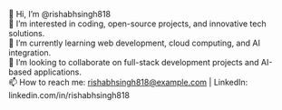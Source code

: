 👋 Hi, I’m @rishabhsingh818  
👀 I’m interested in coding, open-source projects, and innovative tech solutions.  
🌱 I’m currently learning web development, cloud computing, and AI integration.  
💞️ I’m looking to collaborate on full-stack development projects and AI-based applications.  
📫 How to reach me: rishabhsingh818@example.com | LinkedIn: linkedin.com/in/rishabhsingh818

<!---
rishabhsingh818/rishabhsingh818 is a ✨ special ✨ repository because its `README.md` (this file) appears on your GitHub profile.
You can click the Preview link to take a look at your changes.
--->
